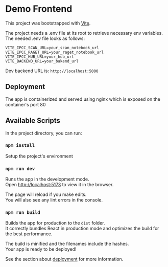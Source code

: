# Demo Frontend

This project was bootstrapped with [Vite](n).

The project needs a .env file at its root to retrieve necessary env variables. The needed .env file looks as follows:

```
VITE_IPCC_SCAN_URL=your_scan_notebook_url
VITE_IPCC_RAGET_URL=your_raget_notebook_url
VITE_IPCC_HUB_URL=your_hub_url
VITE_BACKEND_URL=your_bakend_url
```

Dev backend URL is: `http://localhost:5000`

## Deployment

The app is containerized and served using nginx which is exposed on the container's port 80

## Available Scripts

In the project directory, you can run:

### `npm install`

Setup the project's environment

### `npm run dev`

Runs the app in the development mode.\
Open [http://localhost:5173](http://localhost:5173) to view it in the browser.

The page will reload if you make edits.\
You will also see any lint errors in the console.

### `npm run build`

Builds the app for production to the `dist` folder.\
It correctly bundles React in production mode and optimizes the build for the best performance.

The build is minified and the filenames include the hashes.\
Your app is ready to be deployed!

See the section about [deployment](https://vitejs.dev/guide/static-deploy.html) for more information.

